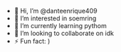 - 👋 Hi, I’m @danteenrique409
- 👀 I’m interested in soemring
- 🌱 I’m currently learning pythom
- 💞️ I’m looking to collaborate on idk
- ⚡ Fun fact: )

<!---
danteenrique409/danteenrique409 is a ✨ special ✨ repository because its `README.md` (this file) appears on your GitHub profile.
You can click the Preview link to take a look at your changes.
--->
